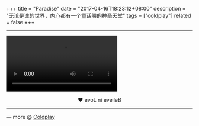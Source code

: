 +++
title = "Paradise"
date = "2017-04-16T18:23:12+08:00"
description = "无论是谁的世界，内心都有一个童话般的神圣天堂"
tags = ["coldplay"]
related = false
+++

<hr class="coldplay" />

<video src="QmSxf7GzGPK6RJjVXJEcPjqk47sqqt6WF25GLD7zdUowZ5" controls></video>

<div style="text-align: center">❤ evoL ni eveileB</div>

<hr class="coldplay" />

<div class="coldplay-footer">— more @ <a href="/coldplay/">Coldplay</a></div>
